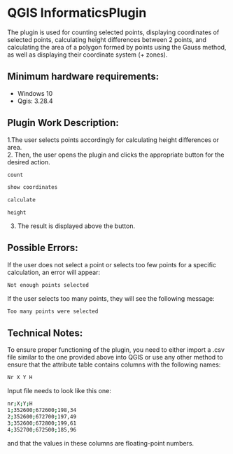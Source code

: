 # QGIS InformaticsPlugin
The plugin is used for counting selected points, displaying coordinates of selected points, calculating height differences between 2 points, and calculating the area of a polygon formed by points using the Gauss method, as well as displaying their coordinate system (+ zones).

## Minimum hardware requirements:
- Windows 10  
- Qgis: 3.28.4

## Plugin Work Description:
1.The user selects points accordingly for calculating height differences or area. <br/>
2. Then, the user opens the plugin and clicks the appropriate button for the desired action.
```sh
count
```
```sh
show coordinates
```
```sh
calculate
```
```sh
height
```
3. The result is displayed above the button.

## Possible Errors:
If the user does not select a point or selects too few points for a specific calculation, an error will appear:
```sh
Not enough points selected
```
If the user selects too many points, they will see the following message:
```sh
Too many points were selected
```

## Technical Notes:
To ensure proper functioning of the plugin, you need to either import a .csv file similar to the one provided above into QGIS or use any other method to ensure that the attribute table contains columns with the following names:
```sh
Nr X Y H
```
Input file needs to look like this one:
```sh
nr;X;Y;H
1;352600;672600;198,34
2;352600;672700;197,49
3;352600;672800;199,61
4;352700;672500;185,96
```
and that the values in these columns are floating-point numbers.
